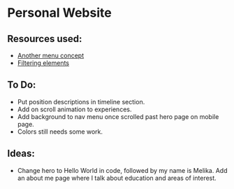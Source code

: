 # Personal Website
## Resources used:
* [Another menu concept](https://codepen.io/RSH87/pen/rmgYbo)
* [Filtering elements](https://www.w3schools.com/howto/howto_js_filter_elements.asp)

## To Do:
* Put position descriptions in timeline section.
* Add on scroll animation to experiences.
* Add background to nav menu once scrolled past hero page on mobile page.
* Colors still needs some work.

## Ideas:
* Change hero to Hello World in code, followed by my name is Melika. Add an about me page where I talk about education and areas of interest.